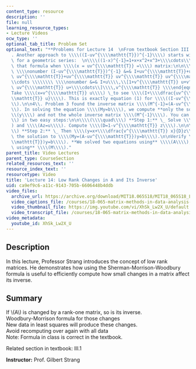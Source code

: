 ```yaml
---
content_type: resource
description: ''
file: null
learning_resource_types:
- Lecture Videos
ocw_type: ''
optional_tab_title: Problem Set
optional_text: "**Problems for Lecture 14  \nFrom textbook Section III.1**\n\n1\\\
  . Another approach to \\\\((I-uv^{\\\\mathtt{T}})^{-1}\\\\) starts with the formula\
  \ for a geometric series:  \n\\\\((1-x)^{-1}=1+x+x^2+x^3+\\\\cdots\\\\) \_\_Apply\
  \ that formula when \\\\(x = uv^{\\\\mathtt{T}} =\\\\) matrix:\n\n\\\\begin{eqnarray}\
  \ \\\\nonumber (I-uv^{\\\\mathtt{T}})^{-1} &=& I+uv^{\\\\mathtt{T}}+uv^{\\\\mathtt{T}}\
  \ uv^{\\\\mathtt{T}}+uv^{\\\\mathtt{T}} uv^{\\\\mathtt{T}} uv^{\\\\mathtt{T}}+\\\
  \\cdots \\\\\\\\ \\\\nonumber &=& I+u\\\\,\\[1+v^{\\\\mathtt{T}} u+v^{\\\\mathtt{T}}\
  \ uv^{\\\\mathtt{T}} u+\\\\cdots\\]\\\\,v^{\\\\mathtt{T}} \\\\end{eqnarray}\n\n\
  Take \\\\(x=v^{\\\\mathtt{T}} u\\\\) \_to see \\\\(I+\\\\dfrac{uv^{\\\\mathtt{T}}}{1-v^{\\\
  \\mathtt{T}} u}\\\\). This is exactly equation (1) for \\\\((I-uv^{\\\\mathtt{T}})^{-1}\\\
  \\).\n\n4\\. Problem 3 found the inverse matrix \\\\(M^{-1}=(A-uv^{\\\\mathtt{T}})^{-1}\\\
  \\). In solving the equation \\\\(My=b\\\\), we compute **only the solution** \\\
  \\(y\\\\) and not the whole inverse matrix \\\\(M^{-1}\\\\). You can find \\\\(y\\\
  \\) in two easy steps:\n\n\\\\(\\\\quad\\\\) **Step 1:** \_ Solve \\\\(Ax=b\\\\\
  ) and \\\\(Az=u\\\\). Compute \\\\(D=1-v^{\\\\mathtt{T}} z\\\\).\n\n\\\\(\\\\quad\\\
  \\) **Step 2:** \_ Then \\\\(y=x+\\\\dfrac{v^{\\\\mathtt{T}} x}{D}z\\\\,\\\\) is\
  \ the solution to \\\\(My=(A-uv^{\\\\mathtt{T}})y=b\\\\).\n\nVerify \\\\((A-uv^{\\\
  \\mathtt{T}})y=b\\\\). **We solved two equations using** \\\\(A\\\\), **no equations\
  \ using** \\\\(M\\\\)."
parent_title: Video Lectures
parent_type: CourseSection
related_resources_text: ''
resource_index_text: ''
resourcetype: Video
title: 'Lecture 14: Low Rank Changes in A and Its Inverse'
uid: ca9ef9c6-a11c-9143-705b-6606448b4ddb
video_files:
  archive_url: https://archive.org/download/MIT18.065S18/MIT18_065S18_Lecture14_300k.mp4
  video_captions_file: /courses/18-065-matrix-methods-in-data-analysis-signal-processing-and-machine-learning-spring-2018/fe92fe605be650b9bdeb1ff0b1085ed7_XhSk_Lw2X_U.vtt
  video_thumbnail_file: https://img.youtube.com/vi/XhSk_Lw2X_U/default.jpg
  video_transcript_file: /courses/18-065-matrix-methods-in-data-analysis-signal-processing-and-machine-learning-spring-2018/988b4c05680f40a5a4b3be7004a32500_XhSk_Lw2X_U.pdf
video_metadata:
  youtube_id: XhSk_Lw2X_U
---
```


Description
-----------

In this lecture, Professor Strang introduces the concept of low rank matrices. He demonstrates how using the Sherman-Morrison-Woodbury formula is useful to efficiently compute how small changes in a matrix affect its inverse.

Summary
-------

If \\(A\\) is changed by a rank-one matrix, so is its inverse.  
Woodbury-Morrison formula for those changes  
New data in least squares will produce these changes.  
Avoid recomputing over again with all data  
Note: Formula in class is correct in the textbook.

Related section in textbook: III.1

**Instructor:** Prof. Gilbert Strang